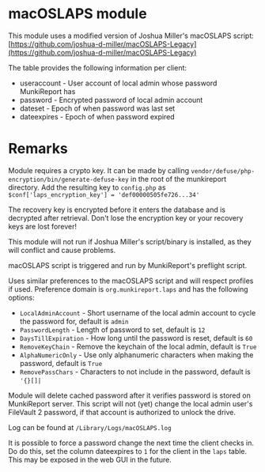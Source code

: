 # macOSLAPS module

This module uses a modified version of Joshua Miller's macOSLAPS script: [https://github.com/joshua-d-miller/macOSLAPS-Legacy](https://github.com/joshua-d-miller/macOSLAPS-Legacy)

The table provides the following information per client:

+ useraccount - User account of local admin whose password MunkiReport has
+ password - Encrypted password of local admin account
+ dateset - Epoch of when password was last set
+ dateexpires - Epoch of when password expired

# Remarks

Module requires a crypto key. It can be made by calling `vendor/defuse/php-encryption/bin/generate-defuse-key` in the root of the munkireport directory. Add the resulting key to `config.php` as `$conf['laps_encryption_key'] = 'def00000505fe726...34'`

The recovery key is encrypted before it enters the database and is decrypted after retrieval. Don't lose the encryption key or your recovery keys are lost forever!

This module will not run if Joshua Miller's script/binary is installed, as they will conflict and cause problems.

macOSLAPS script is triggered and run by MunkiReport's preflight script. 

Uses similar preferences to the macOSLAPS script and will respect profiles if used. Preference domain is `org.munkireport.laps` and has the following options:

* `LocalAdminAccount` - Short username of the local admin account to cycle the password for, default is `admin`
* `PasswordLength` - Length of password to set, default is `12`
* `DaysTillExpiration` - How long until the password is reset, default is `60`
* `RemoveKeyChain` - Remove the keychain of the local admin, default is `True`
* `AlphaNumericOnly` - Use only alphanumeric characters when making the password, default is `True`
* `RemovePassChars` - Characters to not include in the password, default is `'{}[]|`

Module will delete cached password after it verifies password is stored on MunkiReport server. This script will not (yet) change the local admin user's FileVault 2 password, if that account is authorized to unlock the drive.

Log can be found at `/Library/Logs/macOSLAPS.log`

It is possible to force a password change the next time the client checks in. Do do this, set the column dateexpires to `1` for the client in the `laps` table. This may be exposed in the web GUI in the future.

